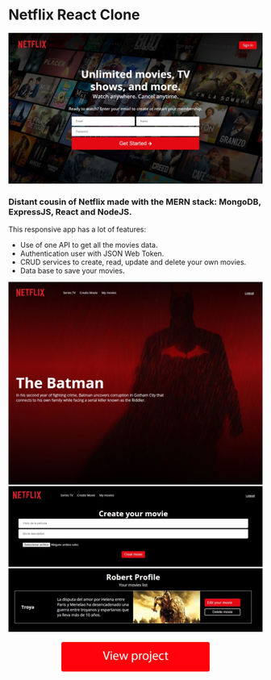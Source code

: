 # Netflix React Clone

![Header Netflix Clone](src/assets/images/read-me/header-home-netflix-clone-react.JPG)

### Distant cousin of Netflix made with the MERN stack: MongoDB, ExpressJS, React and NodeJS.
This responsive app has a lot of features:

* Use of one API to get all the movies data.
* Authentication user with JSON Web Token.
* CRUD services to create, read, update and delete your own movies.
* Data base to save your movies.

![Movies header Netflix Clone](src/assets/images/read-me/header-movies-netflix-clone-react.JPG)
![Create Movie Netflix Clone](src/assets/images/read-me/create-movies-netflix-clone-react.JPG)
![Read Movie Netflix Clone](src/assets/images/read-me/your-movie-netflix-clone-react.JPG)


<p align="center">
  <a href="https://robertcach-netflix.netlify.app/" target="_blank"><img width="300" height="65" src="https://github.com/robertcach/netflix-react-clone-web/blob/d6c1b45caa4d7b168bb242b837fc303e357a2722/src/assets/images/read-me/view-project.png"></a>
</p>

